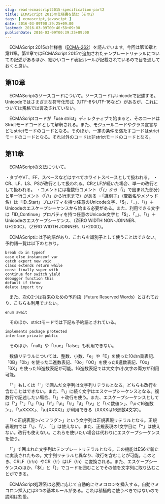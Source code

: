 ```yaml
---
slug: read-ecmascript2015-specification-part2
title: ECMAScript 2015の仕様書を読む（その2）
tags: [ ecmascript,javascipt ]
date: 2016-03-09T00:39:25+09:00
lastmod: 2016-03-09T00:40:58+09:00
publishDate: 2016-03-09T00:39:25+09:00
---
```


　ECMAScript 2015の仕様書（[ECMA-262](http://www.ecma-international.org/publications/standards/Ecma-262.htm)）を読んでいます。今回は第10章と第11章。第11章ではECMAScript 2015で追加されたテンプレートリテラルについての記述があるほか、細かいコード表記ルールが記載されているので目を通しておくと良い。

## 第10章


　ECMAScriptのソースコードについて。ソースコードはUnicodeで記述する。Unicodeではさまざまな符号化形式（UTF-8やUTF-16など）があるが、これについては規格では言及されていない。

　ECMAScriptコードが「use strict」ディレクティブで始まると、そのコードはStrictモードコードとして解釈される。また、モジュールコードやクラス宣言などもstrictモードのコードとなる。そのほか、一定の条件を満たすコードはstrictモードのコードとなる。それ以外のコードは非strictモードのコードとなる。

## 第11章


　ECMAScriptの文法について。

・タブやVT、FF、スペースなどはすべてホワイトスペースとして扱われる。
・CR、LF、LS、PSが改行として扱われる。CRとLFが続いた場合、単一の改行として扱われる。
・コメントには複数行コメント（「/*」から「*/」で囲まれた部分）と単一行コメント（「//」から行末まで）がある
・「識別子」（変数名やメソッド名）は「ID_Start」プロパティを持つ任意のUnicode文字、「$」、「_」、「\」＋Unicodeのエスケープシーケンスから始まる必要がある。また、利用できる文字は「ID_Continue」プロパティを持つ任意のUnicode文字と「$」、「_」、「\」＋Unicodeのエスケープシーケンス、<ZWNJ>（ZERO WIDTH NON-JOINNER、U+200C）、<ZWJ>（ZERO WIDTH JOINNER、U+200D）。

　ECMAScriptには予約語があり、これらを識別子として使うことはできない。予約語一覧は以下のとおり。

```
break do in typeof
case else instanceof var
catch export new void
class extends return while
const finally super with
continue for switch yield
debugger function this
default if throw
delete import try
```

　また、次の2つは将来のための予約語（Future Reserved Words）とされており、こちらも利用できない。

```
enum await
```

　そのほか、strictモードでは下記も予約語とされている。

```
implements package protected
interface private public
```

　そのほか、「null」や「true」「false」も利用できない。

　数値リテラルについては、整数、小数、「e」や「E」を使った10のn乗表記、「0B」「0b」を使った二進数表記、「0o」「0O」を使った8進数表記、「0x」「0X」を使った16進数表記が可能。16進数表記では大文字/小文字の両方が利用可能。

　「"」もしくは「'」で囲んだ文字列は文字列リテラルとなる。どちらも改行を含むことはできない。また、「\」に続く文字はエスケープシーケンスとなる。複数行で記述したい場合、「\」＋改行を使う。また、エスケープシーケンスとしては「\'」「\"」「\\」「\b」「\f」「\n」「\r」「\t」「\v」と「\＜数値＞」、「\x＜16進数＞」、「\uXXXX」、「\u{XXXX}」が利用できる（XXXXは16進数4文字）。

　「/＜正規表現＞/＜フラグ＞」という文字列は正規表現リテラルとなる。正規表現内では「\」、「/」、「[」は使えない。また、正規表現の1文字目に「*」は使えない。改行も使えない。これらを使いたい場合は代わりにエスケープシーケンスを使う。

　「`」で囲まれた文字列はテンプレートリテラルとなる。この機能はES6で新たに実装されたもの。文字列リテラルと異なり、改行を含むことが可能。このとき、CRLF（\r\n）やCR（\r）はLF（\n）に変換される。また、エスケープシーケンスのほか、「${」と「}」でコードを囲むことでその値を文字列に取り込むことができる。

　ECMAScript処理系は必要に応じて自動的にセミコロンを挿入する。自動セミコロン挿入には3つの基本ルールがある。これは積極的に使うべきではないので説明は割愛。

